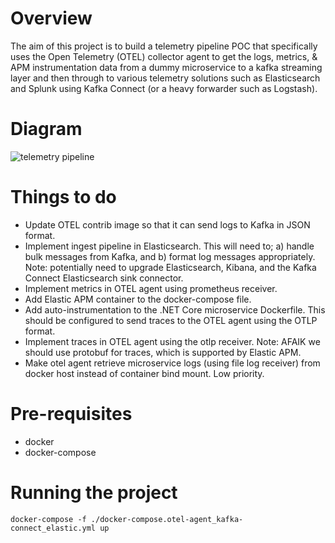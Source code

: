 # Overview

The aim of this project is to build a telemetry pipeline POC that specifically uses the Open Telemetry (OTEL) collector agent to get the logs, metrics, & APM instrumentation data from a dummy microservice to a kafka streaming layer and then through to various telemetry solutions such as Elasticsearch and Splunk using Kafka Connect (or a heavy forwarder such as Logstash).

# Diagram

![telemetry pipeline](https://user-images.githubusercontent.com/10783372/145910644-96fbff84-759b-48a4-82df-db92f6601f06.png)

# Things to do

* Update OTEL contrib image so that it can send logs to Kafka in JSON format.
* Implement ingest pipeline in Elasticsearch. This will need to; a) handle bulk messages from Kafka, and b) format log messages appropriately. Note: potentially need to upgrade Elasticsearch, Kibana, and the Kafka Connect Elasticsearch sink connector.
* Implement metrics in OTEL agent using prometheus receiver.
* Add Elastic APM container to the docker-compose file.
* Add auto-instrumentation to the .NET Core microservice Dockerfile. This should be configured to send traces to the OTEL agent using the OTLP format.
* Implement traces in OTEL agent using the otlp receiver. Note: AFAIK we should use protobuf for traces, which is supported by Elastic APM.
* Make otel agent retrieve microservice logs (using file log receiver) from docker host instead of container bind mount. Low priority.

# Pre-requisites

* docker
* docker-compose

# Running the project

```
docker-compose -f ./docker-compose.otel-agent_kafka-connect_elastic.yml up
```
